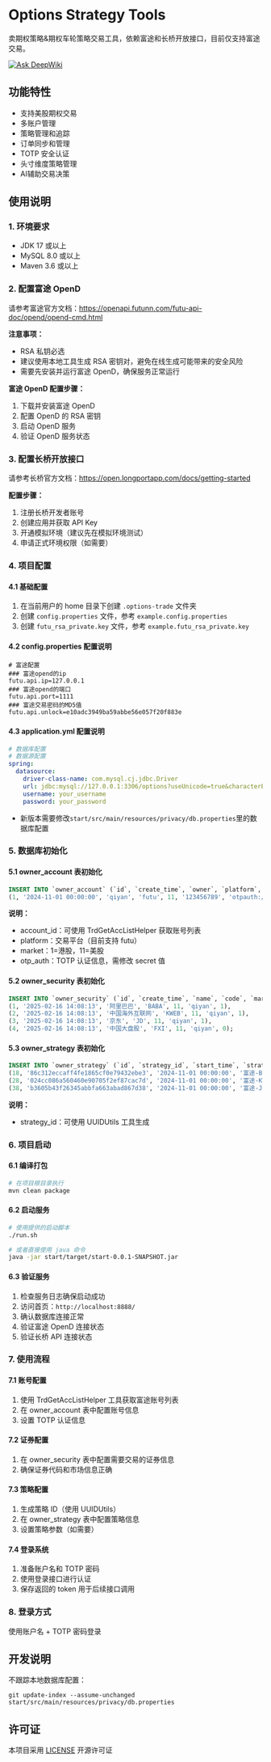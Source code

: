 # Options Strategy Tools

卖期权策略&期权车轮策略交易工具，依赖富途和长桥开放接口，目前仅支持富途交易。

[![Ask DeepWiki](https://deepwiki.com/badge.svg)](https://deepwiki.com/realqiyan/options-trade)

## 功能特性

- 支持美股期权交易
- 多账户管理
- 策略管理和追踪
- 订单同步和管理
- TOTP 安全认证
- 头寸维度策略管理
- AI辅助交易决策

## 使用说明

### 1. 环境要求

- JDK 17 或以上
- MySQL 8.0 或以上
- Maven 3.6 或以上

### 2. 配置富途 OpenD

请参考富途官方文档：https://openapi.futunn.com/futu-api-doc/opend/opend-cmd.html

**注意事项：**

- RSA 私钥必选
- 建议使用本地工具生成 RSA 密钥对，避免在线生成可能带来的安全风险
- 需要先安装并运行富途 OpenD，确保服务正常运行

**富途 OpenD 配置步骤：**

1. 下载并安装富途 OpenD
2. 配置 OpenD 的 RSA 密钥
3. 启动 OpenD 服务
4. 验证 OpenD 服务状态

### 3. 配置长桥开放接口

请参考长桥官方文档：https://open.longportapp.com/docs/getting-started

**配置步骤：**

1. 注册长桥开发者账号
2. 创建应用并获取 API Key
3. 开通模拟环境（建议先在模拟环境测试）
4. 申请正式环境权限（如需要）

### 4. 项目配置

#### 4.1 基础配置

1. 在当前用户的 home 目录下创建 `.options-trade` 文件夹
2. 创建 `config.properties` 文件，参考 `example.config.properties`
3. 创建 `futu_rsa_private.key` 文件，参考 `example.futu_rsa_private.key`

#### 4.2 config.properties 配置说明

```properties
# 富途配置
### 富途opend的ip
futu.api.ip=127.0.0.1
### 富途opend的端口
futu.api.port=1111
### 富途交易密码的MD5值
futu.api.unlock=e10adc3949ba59abbe56e057f20f883e
```

#### 4.3 application.yml 配置说明

```yml
# 数据库配置
# 数据源配置
spring:
  datasource:
    driver-class-name: com.mysql.cj.jdbc.Driver
    url: jdbc:mysql://127.0.0.1:3306/options?useUnicode=true&characterEncoding=UTF-8&zeroDateTimeBehavior=CONVERT_TO_NULL&serverTimezone=Asia/Shanghai&allowPublicKeyRetrieval=true&useSSL=true
    username: your_username
    password: your_password
```

* 新版本需要修改`start/src/main/resources/privacy/db.properties`里的数据库配置

### 5. 数据库初始化

#### 5.1 owner_account 表初始化

```sql
INSERT INTO `owner_account` (`id`, `create_time`, `owner`, `platform`, `market`, `account_id`, `otp_auth`, `status`) VALUES
(1, '2024-11-01 00:00:00', 'qiyan', 'futu', 11, '123456789', 'otpauth://totp/issuer?secret={password}&algorithm=SHA1&digits=6&period=300', 1);
```

**说明：**

- account_id：可使用 TrdGetAccListHelper 获取账号列表
- platform：交易平台（目前支持 futu）
- market：1=港股，11=美股
- otp_auth：TOTP 认证信息，需修改 secret 值

#### 5.2 owner_security 表初始化

```sql
INSERT INTO `owner_security` (`id`, `create_time`, `name`, `code`, `market`, `owner`, `status`) VALUES
(1, '2025-02-16 14:08:13', '阿里巴巴', 'BABA', 11, 'qiyan', 1),
(2, '2025-02-16 14:08:13', '中国海外互联网', 'KWEB', 11, 'qiyan', 1),
(3, '2025-02-16 14:08:13', '京东', 'JD', 11, 'qiyan', 1),
(4, '2025-02-16 14:08:13', '中国大盘股', 'FXI', 11, 'qiyan', 0);
```

#### 5.3 owner_strategy 表初始化

```sql
INSERT INTO `owner_strategy` (`id`, `strategy_id`, `start_time`, `strategy_name`, `strategy_code`, `stage`, `status`, `code`, `lot_size`, `owner`, `ext`) VALUES
(18, '86c312eccaff4fe1865cf0e79432ebe3', '2024-11-01 00:00:00', '富途-BABA-默认策略', 'default', 'default', 1, 'BABA', 100, 'qiyan', '{}'),
(28, '024cc086a560460e90705f2ef87cac7d', '2024-11-01 00:00:00', '富途-KWEB-默认策略', 'default', 'default', 1, 'KWEB', 100, 'qiyan', '{}'),
(38, 'b3605b43f26345abbfa663abad867d38', '2024-11-01 00:00:00', '富途-JD-默认策略', 'default', 'default', 1, 'JD', 100, 'qiyan', '{}');
```

**说明：**

- strategy_id：可使用 UUIDUtils 工具生成

### 6. 项目启动

#### 6.1 编译打包

```bash
# 在项目根目录执行
mvn clean package
```

#### 6.2 启动服务

```bash
# 使用提供的启动脚本
./run.sh

# 或者直接使用 java 命令
java -jar start/target/start-0.0.1-SNAPSHOT.jar
```

#### 6.3 验证服务

1. 检查服务日志确保启动成功
2. 访问首页：`http://localhost:8888/`
3. 确认数据库连接正常
4. 验证富途 OpenD 连接状态
5. 验证长桥 API 连接状态

### 7. 使用流程

#### 7.1 账号配置

1. 使用 TrdGetAccListHelper 工具获取富途账号列表
2. 在 owner_account 表中配置账号信息
3. 设置 TOTP 认证信息

#### 7.2 证券配置

1. 在 owner_security 表中配置需要交易的证券信息
2. 确保证券代码和市场信息正确

#### 7.3 策略配置

1. 生成策略 ID（使用 UUIDUtils）
2. 在 owner_strategy 表中配置策略信息
3. 设置策略参数（如需要）

#### 7.4 登录系统

1. 准备账户名和 TOTP 密码
2. 使用登录接口进行认证
3. 保存返回的 token 用于后续接口调用

### 8. 登录方式

使用账户名 + TOTP 密码登录

## 开发说明

不跟踪本地数据库配置：

```shell
git update-index --assume-unchanged start/src/main/resources/privacy/db.properties
```

## 许可证

本项目采用 [LICENSE](LICENSE) 开源许可证
